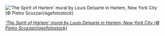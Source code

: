 
!['The Spirit of Harlem' mural by Louis Delsarte in Harlem, New York City (© Pietro Scozzari/agefotostock)](https://cn.bing.com//th?id=OHR.SpiritHarlem_EN-US1474494856_1920x1080.jpg&rf=LaDigue_1920x1080.jpg&pid=hp)

*['The Spirit of Harlem' mural by Louis Delsarte in Harlem, New York City (© Pietro Scozzari/agefotostock)](https://www.bing.com/search?q=international+jazz+day&form=hpcapt&filters=HpDate%3a%2220210430_0700%22)*
